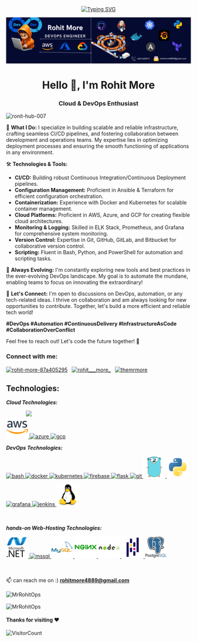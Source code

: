 <div align="center">
  <a href="https://git.io/typing-svg"><img src="https://readme-typing-svg.demolab.com?font=Fira+Code&duration=3000&pause=500&color=0A9BF7&random=false&width=435&lines=Welcome+to+my+Github..!!;hope+you+are+doing+well!;Thanks+for+vising+my+page" alt="Typing SVG" /></a>
</div>

![Banner Alt Text](https://github.com/MrRohitOps/Data/blob/c302edf3fa764bec8e2f3cc7b491c8504aac1772/RohitDevops.png)


<h1 align="center">Hello 👋, I'm Rohit More</h1>
<h3 align="center">Cloud & DevOps Enthusiast</h3>

<p align="left"> <img  width="100" height="25" src="https://komarev.com/ghpvc/?username=ronit-hub-007&label=Profile%20views&color=0e75b6&style=flat" alt="ronit-hub-007" /> </p>


🚀 **What I Do:**
I specialize in building scalable and reliable infrastructure, crafting seamless CI/CD pipelines, and fostering collaboration between development and operations teams. My expertise lies in optimizing deployment processes and ensuring the smooth functioning of applications in any environment.

🛠️ **Technologies & Tools:**
- **CI/CD:** Building robust Continuous Integration/Continuous Deployment pipelines.
- **Configuration Management:** Proficient in Ansible & Terraform for efficient configuration orchestration.
- **Containerization:** Experience with Docker and Kubernetes for scalable container management.
- **Cloud Platforms:** Proficient in AWS, Azure, and GCP for creating flexible cloud architectures.
- **Monitoring & Logging:** Skilled in ELK Stack, Prometheus, and Grafana for comprehensive system monitoring.
- **Version Control:** Expertise in Git, GitHub, GitLab, and Bitbucket for collaborative version control.
- **Scripting:** Fluent in Bash, Python, and PowerShell for automation and scripting tasks.

🌱 **Always Evolving:**
I'm constantly exploring new tools and best practices in the ever-evolving DevOps landscape. My goal is to automate the mundane, enabling teams to focus on innovating the extraordinary!

🤝 **Let's Connect:**
I'm open to discussions on DevOps, automation, or any tech-related ideas. I thrive on collaboration and am always looking for new opportunities to contribute. Together, let's build a more efficient and reliable tech world!

**#DevOps #Automation #ContinuousDelivery #InfrastructureAsCode #CollaborationOverConflict**

Feel free to reach out! Let's code the future together! 🌟

<h3 align="left">Connect with me:</h3>
<p align="left">
    <a href="https://linkedin.com/in/rohit-more-87a405295" target="blank"><img align="center"
            src="https://raw.githubusercontent.com/rahuldkjain/github-profile-readme-generator/master/src/images/icons/Social/linked-in-alt.svg"
            alt="rohit-more-87a405295" height="40" width="40" /></a>&nbsp;&nbsp;
    <a href="https://instagram.com/rohit___more_" target="blank"><img align="center"
            src="https://raw.githubusercontent.com/rahuldkjain/github-profile-readme-generator/master/src/images/icons/Social/instagram.svg"
            alt="rohit___more_" height="40" width="40" /></a>&nbsp;&nbsp;
    <a href="https://www.youtube.com/@themrmore" target="blank"><img align="center"
            src="https://raw.githubusercontent.com/rahuldkjain/github-profile-readme-generator/master/src/images/icons/Social/youtube.svg"
            alt="themrmore" height="40" width="40" /></a>&nbsp;&nbsp;
</p>

<h2 align="left">Technologies:</h2>

***Cloud Technologies:***

<img align='right'
    src="https://github.com/MrRohitOps/MrRohitOps/blob/main/assests/animation_lok6n7zb_large.gif"
    width="450">

<p align="left"> <a href="https://aws.amazon.com" target="_blank" rel="noreferrer"> <img
            src="https://raw.githubusercontent.com/devicons/devicon/master/icons/amazonwebservices/amazonwebservices-original-wordmark.svg"
            alt="aws" width="60" height="60" /> </a> <a href="https://azure.microsoft.com/en-in/" target="_blank"
        rel="noreferrer"> <img src="https://www.vectorlogo.zone/logos/microsoft_azure/microsoft_azure-icon.svg"
            alt="azure" width="60" height="60" /> </a> <a href="https://cloud.google.com" target="_blank"
        rel="noreferrer"> <img src="https://www.vectorlogo.zone/logos/google_cloud/google_cloud-icon.svg" alt="gcp"
            width="60" height="60" /> </a>

***DevOps Technologies:***
    
<a href="https://www.gnu.org/software/bash/" target="_blank" rel="noreferrer"> <img
        src="https://www.vectorlogo.zone/logos/gnu_bash/gnu_bash-icon.svg" alt="bash" width="60" height="60" /> </a>
<a href="https://www.docker.com/" target="_blank" rel="noreferrer"> <img
        src="https://raw.githubusercontent.com/itsksaurabh/itsksaurabh/master/assets/docker.gif" alt="docker"
        width="60" height="60" /> </a>
<a href="https://kubernetes.io" target="_blank" rel="noreferrer"> <img
        src="https://github.com/MrRohitOps/MrRohitOps/blob/main/assests/k8s.gif" alt="kubernetes" width="60"
        height="60" /> </a>
<a href="https://firebase.google.com/" target="_blank" rel="noreferrer"> <img
        src="https://github.com/MrRohitOps/MrRohitOps/blob/main/assests/terraform.gif" alt="firebase" width="60"
        height="60" /> </a>
<a href="https://flask.palletsprojects.com/" target="_blank" rel="noreferrer"> <img
        src="https://www.vectorlogo.zone/logos/pocoo_flask/pocoo_flask-icon.svg" alt="flask" width="60"
        height="60" /> </a>
<a href="https://git-scm.com/" target="_blank" rel="noreferrer"> <img
        src="https://github.com/MrRohitOps/MrRohitOps/blob/main/assests/git.gif" alt="git" width="60" height="60" />
</a>
<a href="https://golang.org" target="_blank" rel="noreferrer"> <img
        src="https://raw.githubusercontent.com/devicons/devicon/master/icons/go/go-original.svg" alt="go" width="60"
        height="60" /> </a>
<a href="https://www.python.org" target="_blank" rel="noreferrer"> <img
        src="https://raw.githubusercontent.com/devicons/devicon/master/icons/python/python-original.svg"
        alt="python" width="60" height="60" /> </a>
</p>
<a href="https://grafana.com" target="_blank" rel="noreferrer"> <img
        src="https://github.com/MrRohitOps/MrRohitOps/blob/main/assests/grafana.gif" alt="grafana" width="60"
        height="60" /> </a>
<a href="https://www.jenkins.io" target="_blank" rel="noreferrer"> <img
        src="https://www.vectorlogo.zone/logos/jenkins/jenkins-icon.svg" alt="jenkins" width="60" height="60" /> </a>
<a href="https://www.linux.org/" target="_blank" rel="noreferrer"> <img
        src="https://raw.githubusercontent.com/devicons/devicon/master/icons/linux/linux-original.svg" alt="linux"
        width="60" height="60" /> </a>

<br><br>
***hands-on Web-Hosting Technologies:***

<a href="https://dotnet.microsoft.com/" target="_blank" rel="noreferrer"> <img
        src="https://raw.githubusercontent.com/devicons/devicon/master/icons/dot-net/dot-net-original-wordmark.svg"
        alt="dotnet" width="60" height="60" /> </a>
<a href="https://www.microsoft.com/en-us/sql-server" target="_blank" rel="noreferrer"> <img
        src="https://www.svgrepo.com/show/303229/microsoft-sql-server-logo.svg" alt="mssql" width="60" height="60" />
</a>
<a href="https://www.mysql.com/" target="_blank" rel="noreferrer"> <img
        src="https://raw.githubusercontent.com/devicons/devicon/master/icons/mysql/mysql-original-wordmark.svg"
        alt="mysql" width="60" height="60" /> </a>
<a href="https://www.nginx.com" target="_blank" rel="noreferrer"> <img
        src="https://raw.githubusercontent.com/devicons/devicon/master/icons/nginx/nginx-original.svg" alt="nginx"
        width="60" height="60" /> </a>
<a href="https://nodejs.org" target="_blank" rel="noreferrer"> <img
        src="https://raw.githubusercontent.com/devicons/devicon/master/icons/nodejs/nodejs-original-wordmark.svg"
        alt="nodejs" width="60" height="60" /> </a>
<a href="https://pandas.pydata.org/" target="_blank" rel="noreferrer"> <img
        src="https://raw.githubusercontent.com/devicons/devicon/2ae2a900d2f041da66e950e4d48052658d850630/icons/pandas/pandas-original.svg"
        alt="pandas" width="60" height="60" /> </a>
<a href="https://www.postgresql.org" target="_blank" rel="noreferrer"> <img
        src="https://raw.githubusercontent.com/devicons/devicon/master/icons/postgresql/postgresql-original-wordmark.svg"
        alt="postgresql" width="60" height="60" /> </a>
<p align="left">

  <br><br>
  📫 can reach me on :) <B>rohitmore4889@gmail.com</b></p>

<p><img align="center" src="https://github-readme-stats.vercel.app/api/top-langs?username=MrRohitOps&show_icons=true&locale=en&layout=compact" alt="MrRohitOps" /></p>
<p><img align="center" src="https://github-readme-streak-stats.herokuapp.com/?user=MrRohitOps&" alt="MrRohitOps" /></p>


#### Thanks for visiting :heart:
![VisitorCount](https://profile-counter.glitch.me/MrRohitOps/count.svg)

